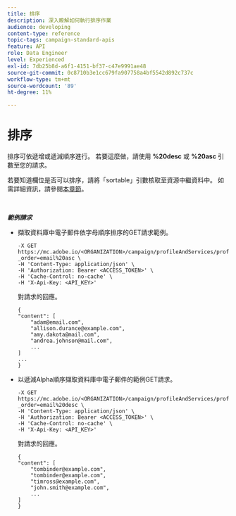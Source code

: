```yaml
---
title: 排序
description: 深入瞭解如何執行排序作業
audience: developing
content-type: reference
topic-tags: campaign-standard-apis
feature: API
role: Data Engineer
level: Experienced
exl-id: 7db25b8d-a6f1-4151-bf37-c47e9991ae48
source-git-commit: 0c8710b3e1cc679fa907758a4bf5542d892c737c
workflow-type: tm+mt
source-wordcount: '89'
ht-degree: 11%

---
```


# 排序

排序可依遞增或遞減順序進行。 若要這麼做，請使用 **%20desc** 或 **%20asc** 引數至您的請求。

若要知道欄位是否可以排序，請將「sortable」引數核取至資源中繼資料中。 如需詳細資訊，請參閱[本章節](../../api/using/metadata-mechanism.md)。

<br/>

***範例請求***

* 擷取資料庫中電子郵件依字母順序排序的GET請求範例。

  ```
  -X GET https://mc.adobe.io/<ORGANIZATION>/campaign/profileAndServices/profile/email?_order=email%20asc \
  -H 'Content-Type: application/json' \
  -H 'Authorization: Bearer <ACCESS_TOKEN>' \
  -H 'Cache-Control: no-cache' \
  -H 'X-Api-Key: <API_KEY>'
  ```

  對請求的回應。

  ```
  {
  "content": [
      "adam@email.com",
      "allison.durance@example.com",
      "amy.dakota@mail.com",
      "andrea.johnson@mail.com",
      ...
  ]
  ...
  }
  ```

* 以遞減Alpha順序擷取資料庫中電子郵件的範例GET請求。

  ```
  -X GET https://mc.adobe.io/<ORGANIZATION>/campaign/profileAndServices/profile/email?_order=email%20desc \
  -H 'Content-Type: application/json' \
  -H 'Authorization: Bearer <ACCESS_TOKEN>' \
  -H 'Cache-Control: no-cache' \
  -H 'X-Api-Key: <API_KEY>'
  ```

  對請求的回應。

  ```
  {
  "content": [
      "tombinder@example.com",
      "tombinder@example.com",
      "timross@example.com",
      "john.smith@example.com",
      ...
  ]
  }
  ```
